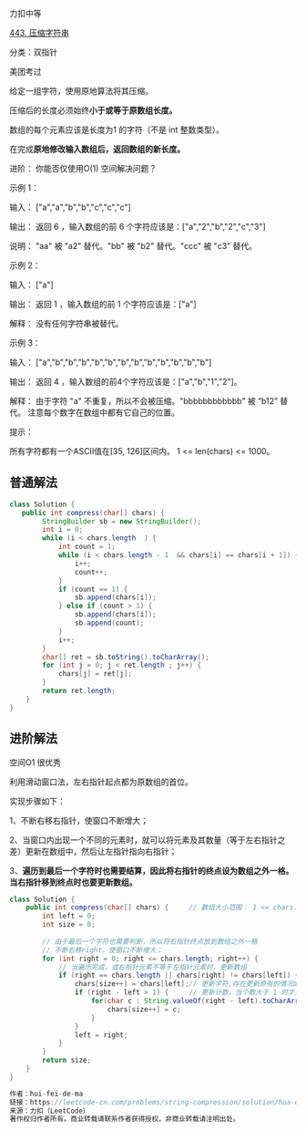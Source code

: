 力扣中等

[443. 压缩字符串](https://leetcode-cn.com/problems/string-compression/)

分类：双指针

美团考过



给定一组字符，使用原地算法将其压缩。

压缩后的长度必须始终**小于或等于原数组长度。**

数组的每个元素应该是长度为1 的字符（不是 int 整数类型）。

在完成**原地修改输入数组后，返回数组的新长度。**

 

进阶：
你能否仅使用O(1) 空间解决问题？

 

示例 1：

输入：
["a","a","b","b","c","c","c"]

输出：
返回 6 ，输入数组的前 6 个字符应该是：["a","2","b","2","c","3"]

说明：
"aa" 被 "a2" 替代。"bb" 被 "b2" 替代。"ccc" 被 "c3" 替代。



示例 2：

输入：
["a"]

输出：
返回 1 ，输入数组的前 1 个字符应该是：["a"]

解释：
没有任何字符串被替代。



示例 3：

输入：
["a","b","b","b","b","b","b","b","b","b","b","b","b"]

输出：
返回 4 ，输入数组的前4个字符应该是：["a","b","1","2"]。

解释：
由于字符 "a" 不重复，所以不会被压缩。"bbbbbbbbbbbb" 被 “b12” 替代。
注意每个数字在数组中都有它自己的位置。



提示：

所有字符都有一个ASCII值在[35, 126]区间内。
1 <= len(chars) <= 1000。



## 普通解法

```java
class Solution {
   public int compress(char[] chars) {     
        StringBuilder sb = new StringBuilder();
        int i = 0;
        while (i < chars.length  ) {
            int count = 1;
            while (i < chars.length - 1  && chars[i] == chars[i + 1]) {
                i++;
                count++;
            }
            if (count == 1) {
                sb.append(chars[i]);
            } else if (count > 1) {
                sb.append(chars[i]);
                sb.append(count);
            }
            i++;
        }
        char[] ret = sb.toString().toCharArray();
        for (int j = 0; j < ret.length ; j++) {
            chars[j] = ret[j];
        }
        return ret.length;
    }
}
```



## 进阶解法

空间O1	很优秀



利用滑动窗口法，左右指针起点都为原数组的首位。

实现步骤如下：

1、不断右移右指针，使窗口不断增大；

2、当窗口内出现一个不同的元素时，就可以将元素及其数量（等于左右指针之差）更新在数组中，然后让左指针指向右指针；

3、**遍历到最后一个字符时也需要结算，因此将右指针的终点设为数组之外一格。当右指针移到终点时也要更新数组。**

```java
class Solution {
    public int compress(char[] chars) {     // 数组大小范围： 1 <= chars.length <= 1000
        int left = 0;
        int size = 0;
        
        // 由于最后一个字符也需要判断，所以将右指针终点放到数组之外一格
        // 不断右移right，使窗口不断增大；
        for (int right = 0; right <= chars.length; right++) {
            // 当遍历完成，或右指针元素不等于左指针元素时，更新数组
            if (right == chars.length || chars[right] != chars[left]) {
                chars[size++] = chars[left];// 更新字符,存在更新原有的情况aa的第一个a依旧更新覆盖
                if (right - left > 1) {     // 更新计数，当个数大于 1 时才更新
                    for(char c : String.valueOf(right - left).toCharArray()) {
                        chars[size++] = c;
                    }
                }
                left = right;
            }
        }
        return size;
    }
}

作者：hui-fei-de-ma
链接：https://leetcode-cn.com/problems/string-compression/solution/hua-dong-chuang-kou-fa-ya-suo-zi-fu-chuan-java-by-/
来源：力扣（LeetCode）
著作权归作者所有。商业转载请联系作者获得授权，非商业转载请注明出处。
```

